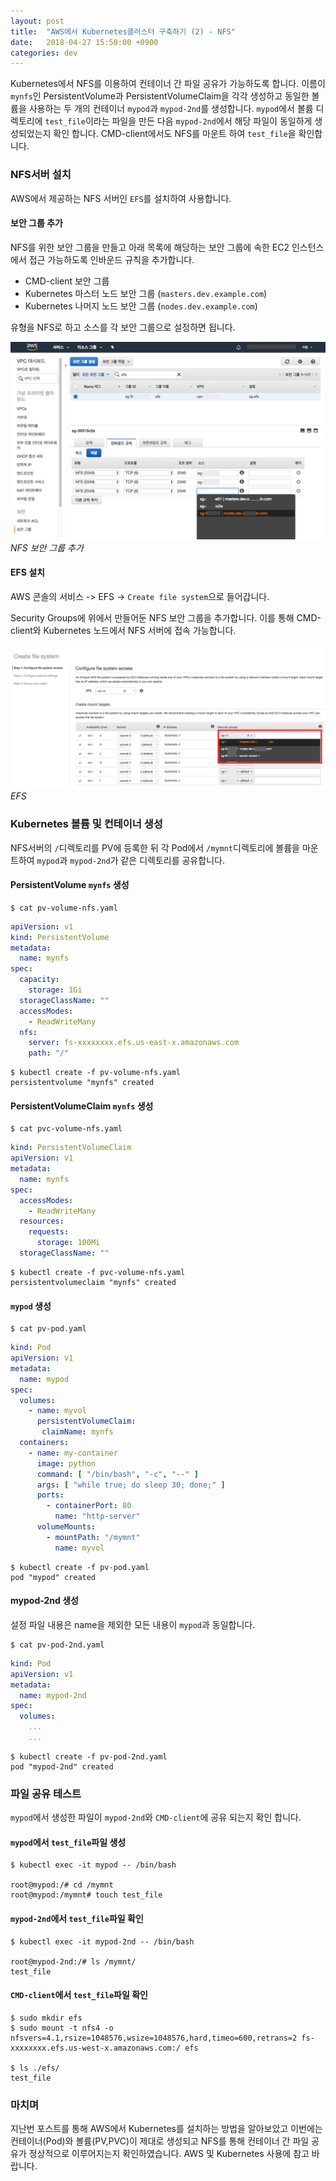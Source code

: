 ```yaml
---
layout: post
title:  "AWS에서 Kubernetes클러스터 구축하기 (2) - NFS"
date:   2018-04-27 15:50:00 +0900
categories: dev
---
```


Kubernetes에서 NFS를 이용하여 컨테이너 간 파일 공유가 가능하도록 합니다.
이름이 `mynfs`인 PersistentVolume과 PersistentVolumeClaim을 각각 생성하고 동일한 볼륨을 사용하는 두 개의 컨테이너 `mypod`과 `mypod-2nd`를 생성합니다.
`mypod`에서 볼륨 디렉토리에 `test_file`이라는 파일을 만든 다음 `mypod-2nd`에서 해당 파일이 동일하게 생성되었는지 확인 합니다.
CMD-client에서도 NFS를 마운트 하여 `test_file`을 확인합니다.

### NFS서버 설치

AWS에서 제공하는 NFS 서버인 `EFS`를 설치하여 사용합니다.

#### 보안 그룹 추가

NFS를 위한 보안 그룹을 만들고 아래 목록에 해당하는 보안 그룹에 속한 EC2 인스턴스에서 접근 가능하도록 인바운드 규칙을 추가합니다.

- CMD-client 보안 그룹
- Kubernetes 마스터 노드 보안 그룹 (`masters.dev.example.com`)
- Kubernetes 나머지 노드 보안 그룹 (`nodes.dev.example.com`)

유형을 NFS로 하고 소스를 각 보안 그룹으로 설정하면 됩니다.

![](/assets/img/2018/05/efs-securitygroup.png)
*NFS 보안 그룹 추가*

#### EFS 설치

AWS 콘솔의 서비스 -> EFS -> `Create file system`으로 들어갑니다.

Security Groups에 위에서 만들어둔 NFS 보안 그룹을 추가합니다. 이를 통해 CMD-client와 Kubernetes 노드에서 NFS 서버에 접속 가능합니다.

![](/assets/img/2018/05/create_efs.png)
*EFS*

### Kubernetes 볼륨 및 컨테이너 생성

NFS서버의 `/`디렉토리를 PV에 등록한 뒤 각 Pod에서 `/mymnt`디렉토리에 볼륨을 마운트하여 `mypod`과 `mypod-2nd`가 같은 디렉토리를 공유합니다.

#### PersistentVolume `mynfs` 생성

```shell
$ cat pv-volume-nfs.yaml
```

```yaml
apiVersion: v1
kind: PersistentVolume
metadata:
  name: mynfs
spec:
  capacity:
    storage: 1Gi
  storageClassName: ""
  accessModes:
    - ReadWriteMany
  nfs:
    server: fs-xxxxxxxx.efs.us-east-x.amazonaws.com
    path: "/"
```

```
$ kubectl create -f pv-volume-nfs.yaml
persistentvolume "mynfs" created
```

#### PersistentVolumeClaim `mynfs` 생성

```shell
$ cat pvc-volume-nfs.yaml
```

```yaml
kind: PersistentVolumeClaim
apiVersion: v1
metadata:
  name: mynfs
spec:
  accessModes:
    - ReadWriteMany
  resources:
    requests:
      storage: 100Mi
  storageClassName: ""
```

```
$ kubectl create -f pvc-volume-nfs.yaml
persistentvolumeclaim "mynfs" created
```

#### `mypod` 생성

```shell
$ cat pv-pod.yaml
```

```yaml
kind: Pod
apiVersion: v1
metadata:
  name: mypod
spec:
  volumes:
    - name: myvol
      persistentVolumeClaim:
       claimName: mynfs
  containers:
    - name: my-container
      image: python
      command: [ "/bin/bash", "-c", "--" ]
      args: [ "while true; do sleep 30; done;" ]
      ports:
        - containerPort: 80
          name: "http-server"
      volumeMounts:
        - mountPath: "/mymnt"
          name: myvol
```

```
$ kubectl create -f pv-pod.yaml
pod "mypod" created
```

#### mypod-2nd 생성

설정 파일 내용은 name을 제외한 모든 내용이 `mypod`과 동일합니다.

```shell
$ cat pv-pod-2nd.yaml
```

```yaml
kind: Pod
apiVersion: v1
metadata:
  name: mypod-2nd
spec:
  volumes:
    ...
    ...
```

```
$ kubectl create -f pv-pod-2nd.yaml
pod "mypod-2nd" created
```

### 파일 공유 테스트

`mypod`에서 생성한 파일이 `mypod-2nd`와 `CMD-client`에 공유 되는지 확인 합니다.

#### `mypod`에서 `test_file`파일 생성

```
$ kubectl exec -it mypod -- /bin/bash

root@mypod:/# cd /mymnt
root@mypod:/mymnt# touch test_file
```

#### `mypod-2nd`에서 `test_file`파일 확인
```
$ kubectl exec -it mypod-2nd -- /bin/bash

root@mypod-2nd:/# ls /mymnt/
test_file
```

#### `CMD-client`에서 `test_file`파일 확인

```
$ sudo mkdir efs
$ sudo mount -t nfs4 -o nfsvers=4.1,rsize=1048576,wsize=1048576,hard,timeo=600,retrans=2 fs-xxxxxxxx.efs.us-west-x.amazonaws.com:/ efs

$ ls ./efs/
test_file
```

### 마치며

지난번 포스트를 통해 AWS에서 Kubernetes를 설치하는 방법을 알아보았고 이번에는 컨테이너(Pod)와 볼륨(PV,PVC)이 제대로 생성되고 NFS를 통해 컨테이너 간 파일 공유가 정상적으로 이루어지는지 확인하였습니다. AWS 및 Kubernetes 사용에 참고 바랍니다.
